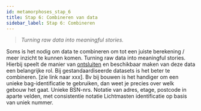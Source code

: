 ```yaml
---
id: metamorphoses_stap_6
title: Stap 6: Combineren van data
sidebar_label: Stap 6: Combineren
---
```


> *Turning raw data into meaningful stories.*

Soms is het nodig om data te combineren om tot een juiste berekening / meer inzicht te kunnen komen. Turning raw data into meaningful stories. Hierbij speelt de manier van [ontsluiten](https://www.docs.civity.nl/docs/Kookboek/kookboek_DataOntsluiting) en beschikbaar maken van deze data een belangrijke rol.
Bij gestandaardiseerde datasets is het beter te combineren. [zie link naar xxx].
	Bv bij bouwen is het handiger om een unieke bag-identificatie te gebruiken, dan weet je precies over welk gebouw het gaat.
	Unieke BSN-nrs.
	Notatie van adres, etage, postcode in aparte velden, met consistentie notatie
	Lichtmasten identificatie op basis van uniek nummer.